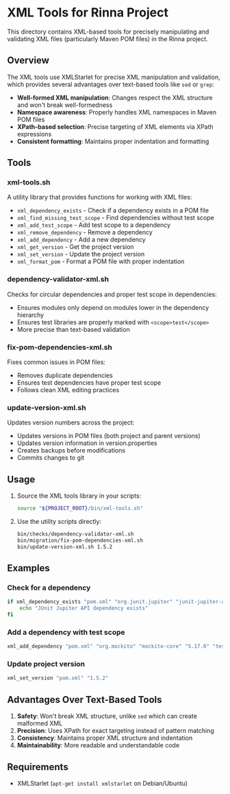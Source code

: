 # XML Tools for Rinna Project

This directory contains XML-based tools for precisely manipulating and validating XML files (particularly Maven POM files) in the Rinna project.

## Overview

The XML tools use XMLStarlet for precise XML manipulation and validation, which provides several advantages over text-based tools like `sed` or `grep`:

- **Well-formed XML manipulation**: Changes respect the XML structure and won't break well-formedness
- **Namespace awareness**: Properly handles XML namespaces in Maven POM files
- **XPath-based selection**: Precise targeting of XML elements via XPath expressions
- **Consistent formatting**: Maintains proper indentation and formatting

## Tools

### xml-tools.sh

A utility library that provides functions for working with XML files:

- `xml_dependency_exists` - Check if a dependency exists in a POM file
- `xml_find_missing_test_scope` - Find dependencies without test scope
- `xml_add_test_scope` - Add test scope to a dependency
- `xml_remove_dependency` - Remove a dependency
- `xml_add_dependency` - Add a new dependency
- `xml_get_version` - Get the project version
- `xml_set_version` - Update the project version
- `xml_format_pom` - Format a POM file with proper indentation

### dependency-validator-xml.sh

Checks for circular dependencies and proper test scope in dependencies:

- Ensures modules only depend on modules lower in the dependency hierarchy
- Ensures test libraries are properly marked with `<scope>test</scope>`
- More precise than text-based validation

### fix-pom-dependencies-xml.sh

Fixes common issues in POM files:

- Removes duplicate dependencies
- Ensures test dependencies have proper test scope
- Follows clean XML editing practices

### update-version-xml.sh

Updates version numbers across the project:

- Updates versions in POM files (both project and parent versions)
- Updates version information in version.properties
- Creates backups before modifications
- Commits changes to git

## Usage

1. Source the XML tools library in your scripts:
   ```bash
   source "${PROJECT_ROOT}/bin/xml-tools.sh"
   ```

2. Use the utility scripts directly:
   ```bash
   bin/checks/dependency-validator-xml.sh
   bin/migration/fix-pom-dependencies-xml.sh
   bin/update-version-xml.sh 1.5.2
   ```

## Examples

### Check for a dependency
```bash
if xml_dependency_exists "pom.xml" "org.junit.jupiter" "junit-jupiter-api"; then
    echo "JUnit Jupiter API dependency exists"
fi
```

### Add a dependency with test scope
```bash
xml_add_dependency "pom.xml" "org.mockito" "mockito-core" "5.17.0" "test"
```

### Update project version
```bash
xml_set_version "pom.xml" "1.5.2"
```

## Advantages Over Text-Based Tools

1. **Safety**: Won't break XML structure, unlike `sed` which can create malformed XML
2. **Precision**: Uses XPath for exact targeting instead of pattern matching 
3. **Consistency**: Maintains proper XML structure and indentation
4. **Maintainability**: More readable and understandable code

## Requirements

- XMLStarlet (`apt-get install xmlstarlet` on Debian/Ubuntu)